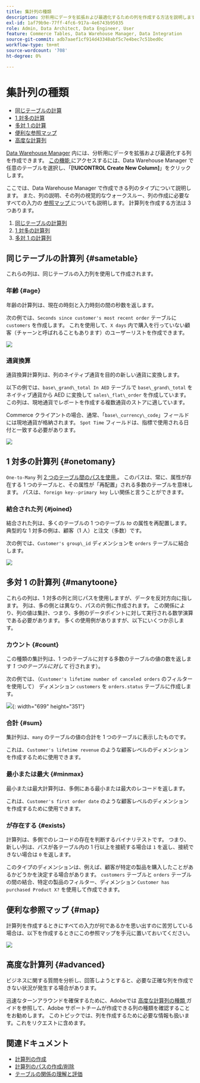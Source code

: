 ```yaml
---
title: 集計列の種類
description: 分析用にデータを拡張および最適化するための列を作成する方法を説明します。
exl-id: 1af79b9e-77ff-4fc6-917a-4e6743b95035
role: Admin, Data Architect, Data Engineer, User
feature: Commerce Tables, Data Warehouse Manager, Data Integration
source-git-commit: adb7aaef1cf914d43348abf5c7e4bec7c51bed0c
workflow-type: tm+mt
source-wordcount: '708'
ht-degree: 0%

---
```


# 集計列の種類

* [同じテーブルの計算](#sametable)
* [1 対多の計算](#onetomany)
* [多対 1 の計算](#manytoone)
* [便利な参照マップ](#map)
* [高度な計算列](#advanced)

[Data Warehouse Manager](../data-warehouse-mgr/tour-dwm.md) 内には、分析用にデータを拡張および最適化する列を作成できます。 [ この機能 ](../data-warehouse-mgr/creating-calculated-columns.md) にアクセスするには、Data Warehouse Manager で任意のテーブルを選択し、「**[!UICONTROL Create New Column]**」をクリックします。

ここでは、Data Warehouse Manager で作成できる列のタイプについて説明します。 また、列の説明、その列の視覚的なウォークスルー、列の作成に必要なすべての入力の [ 参照マップ ](#map) についても説明します。 計算列を作成する方法は 3 つあります。

1. [同じテーブルの計算列](#sametable)
1. [1 対多の計算列](#onetomany)
1. [多対 1 の計算列](#manytoone)

## 同じテーブルの計算列 {#sametable}

これらの列は、同じテーブルの入力列を使用して作成されます。

### 年齢 {#age}

年齢の計算列は、現在の時刻と入力時刻の間の秒数を返します。

次の例では、`Seconds since customer's most recent order` テーブルに `customers` を作成します。 これを使用して、`X days` 内で購入を行っていない顧客（チャーンと呼ばれることもあります）のユーザーリストを作成できます。

![](../../assets/age.gif)

### 通貨換算

通貨換算計算列は、列のネイティブ通貨を目的の新しい通貨に変換します。

以下の例では、`base\_grand\_total In AED` テーブルで `base\_grand\_total` をネイティブ通貨から AED に変換して `sales\_flat\_order` を作成しています。 この列は、現地通貨でレポートを作成する複数通貨のストアに適しています。

Commerce クライアントの場合、通常、「`base\_currency\_code`」フィールドには現地通貨が格納されます。 `Spot Time` フィールドは、指標で使用される日付と一致する必要があります。

![](../../assets/currency_converter.png)

## 1 対多の計算列 {#onetomany}

`One-to-Many` 列 [2 つのテーブル間のパスを使用 ](../../data-analyst/data-warehouse-mgr/create-paths-calc-columns.md)。 このパスは、常に、属性が存在する 1 つのテーブルと、その属性が「再配置」される多数のテーブルを意味します。 パスは、`foreign key--primary key` しい関係と言うことができます。

### 結合された列 {#joined}

結合された列は、多くのテーブルの 1 つのテーブル *to* の属性を再配置します。 典型的な 1 対多の例は、顧客（1 人）と注文（多数）です。

次の例では、`Customer's group\_id` ディメンションを `orders` テーブルに結合します。

![](../../assets/joined_column.gif)

## 多対 1 の計算列 {#manytoone}

これらの列は、1 対多の列と同じパスを使用しますが、データを反対方向に指します。 列は、多の側とは異なり、パスの片側に作成されます。 この関係により、列の値は集計、つまり、多側のデータポイントに対して実行される数学演算である必要があります。 多くの使用例がありますが、以下にいくつか示します。

### カウント {#count}

この種類の集計列は、1 つのテーブルに対する多数のテーブルの値の数を返します *1 つのテーブルに対して* 行されます）。

次の例では、（`Customer's lifetime number of canceled orders` のフィルターを使用して） ディメンション `customers` を `orders.status` テーブルに作成します。

![](../../assets/many_to_one.gif){: width="699" height="351"}

### 合計 {#sum}

集計列は、`many` のテーブルの値の合計を 1 つのテーブルに表示したものです。

これは、`Customer's lifetime revenue` のような顧客レベルのディメンションを作成するために使用できます。

### 最小または最大 {#minmax}

最小または最大計算列は、多側にある最小または最大のレコードを返します。

これは、`Customer's first order date` のような顧客レベルのディメンションを作成するために使用できます。

### が存在する {#exists}

計算列は、多側でのレコードの存在を判断するバイナリテストです。 つまり、新しい列は、パスが各テーブル内の 1 行以上を接続する場合は `1` を返し、接続できない場合は `0` を返します。

このタイプのディメンションは、例えば、顧客が特定の製品を購入したことがあるかどうかを決定する場合があります。 `customers` テーブルと `orders` テーブルの間の結合、特定の製品のフィルター、ディメンション `Customer has purchased Product X?` を使用して作成できます。

## 便利な参照マップ {#map}

計算列を作成するときにすべての入力が何であるかを思い出すのに苦労している場合は、以下を作成するときにこの参照マップを手元に置いておいてください。

![](../../assets/merged_reference_map.png)

## 高度な計算列 {#advanced}

ビジネスに関する質問を分析し、回答しようとすると、必要な正確な列を作成できない状況が発生する場合があります。

迅速なターンアラウンドを確保するために、Adobeでは [ 高度な計算列の種類 ](../../data-analyst/data-warehouse-mgr/adv-calc-columns.md) ガイドを参照して、Adobe サポートチームが作成できる列の種類を確認することをお勧めします。 このトピックでは、列を作成するために必要な情報も扱います。これをリクエストに含めます。

## 関連ドキュメント

* [計算列の作成](../../data-analyst/data-warehouse-mgr/creating-calculated-columns.md)
* [計算列のパスの作成/削除](../../data-analyst/data-warehouse-mgr/create-paths-calc-columns.md)
* [テーブルの関係の理解と評価](../../data-analyst/data-warehouse-mgr/table-relationships.md)
